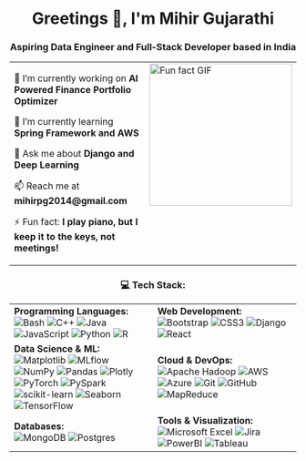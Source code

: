 <h1 align="center">Greetings 👋, I'm Mihir Gujarathi</h1>
<h3 align="center">Aspiring Data Engineer and Full-Stack Developer based in India</h3>

<table align="center">
  <tr>
    <td style="width: 60%; vertical-align: top;">
      <p>🔭 I’m currently working on <strong>AI Powered Finance Portfolio Optimizer</strong></p>
      <p>🌱 I’m currently learning <strong>Spring Framework and AWS</strong></p>
      <p>💬 Ask me about <strong>Django and Deep Learning</strong></p>
      <p>📫 Reach me at <strong>mihirpg2014@gmail.com</strong></p>
      <p>⚡ Fun fact: <strong>I play piano, but I keep it to the keys, not meetings!</strong></p>
    </td>
    <td style="width: 40%; vertical-align: top;">
<!--       <img src="https://media.tenor.com/AAmoI9l1JnkAAAAM/meme.gif" alt="Fun fact GIF" width="250" /> -->
      <img src="https://media2.giphy.com/media/CuuSHzuc0O166MRfjt/200w.gif?cid=6c09b952lnbqob41v9mr4ku222fr0gp90tyomyfqkpw8s3pr&ep=v1_gifs_search&rid=200w.gif&ct=g" alt="Fun fact GIF" width="250" />
    </td>
  </tr>
</table>


<h3 align="center">💻 Tech Stack:</h3>
<div bgcolor="white">
<table align="center" border="0" width="80%" style="border: none; border-collapse: collapse;">
  <!-- Row 1: Programming Languages | Web Development -->
  <tr>
    <td style="width: 50%; text-align: left; border: none;">
      <strong>Programming Languages:</strong><br>
      <img src="https://img.shields.io/badge/bash-%234EAA25.svg?style=for-the-badge&logo=gnu-bash&logoColor=white" alt="Bash"/> 
      <img src="https://img.shields.io/badge/c++-%2300599C.svg?style=for-the-badge&logo=c%2B%2B&logoColor=white" alt="C++"/> 
      <img src="https://img.shields.io/badge/java-%23ED8B00.svg?style=for-the-badge&logo=openjdk&logoColor=white" alt="Java"/> 
      <img src="https://img.shields.io/badge/javascript-%23323330.svg?style=for-the-badge&logo=javascript&logoColor=%23F7DF1E" alt="JavaScript"/> 
      <img src="https://img.shields.io/badge/python-3670A0?style=for-the-badge&logo=python&logoColor=ffdd54" alt="Python"/> 
      <img src="https://img.shields.io/badge/r-%23276DC3.svg?style=for-the-badge&logo=r&logoColor=white" alt="R"/> 
      <br>
    </td>
    <td style="width: 50%; text-align: left; border: none;">
      <strong>Web Development:</strong><br>
      <img src="https://img.shields.io/badge/bootstrap-%238511FA.svg?style=for-the-badge&logo=bootstrap&logoColor=white" alt="Bootstrap"/> 
      <img src="https://img.shields.io/badge/css3-%231572B6.svg?style=for-the-badge&logo=css3&logoColor=white" alt="CSS3"/> 
      <img src="https://img.shields.io/badge/django-%23092E20.svg?style=for-the-badge&logo=django&logoColor=white" alt="Django"/> 
      <img src="https://img.shields.io/badge/react-%2320232a.svg?style=for-the-badge&logo=react&logoColor=%2361DAFB" alt="React"/> 
      <br>
    </td>
  </tr>
  <!-- Row 2: Data Science & ML | Cloud & DevOps -->
  <tr>
    <td style="width: 50%; text-align: left; border: none;">
      <strong>Data Science & ML:</strong><br>
      <img src="https://img.shields.io/badge/matplotlib-%23007ACC.svg?style=for-the-badge&logo=python&logoColor=white" alt="Matplotlib"/> 
      <img src="https://img.shields.io/badge/mlflow-%23F7C948.svg?style=for-the-badge&logo=mlflow&logoColor=black" alt="MLflow"/> 
      <img src="https://img.shields.io/badge/numpy-%23013243.svg?style=for-the-badge&logo=numpy&logoColor=white" alt="NumPy"/> 
      <img src="https://img.shields.io/badge/pandas-%23150458.svg?style=for-the-badge&logo=pandas&logoColor=white" alt="Pandas"/> 
      <img src="https://img.shields.io/badge/Plotly-%233F4F75.svg?style=for-the-badge&logo=plotly&logoColor=white" alt="Plotly"/> 
      <img src="https://img.shields.io/badge/PyTorch-%23EE4C2C.svg?style=for-the-badge&logo=PyTorch&logoColor=white" alt="PyTorch"/> 
      <img src="https://img.shields.io/badge/pyspark-%23E25A1C.svg?style=for-the-badge&logo=apachespark&logoColor=white" alt="PySpark"/> 
      <img src="https://img.shields.io/badge/scikit--learn-%23F7931E.svg?style=for-the-badge&logo=scikit-learn&logoColor=white" alt="scikit-learn"/> 
      <img src="https://img.shields.io/badge/seaborn-%230A6DAA.svg?style=for-the-badge&logo=python&logoColor=white" alt="Seaborn"/> 
      <img src="https://img.shields.io/badge/tensorflow-%23FF6F00.svg?style=for-the-badge&logo=tensorflow&logoColor=white" alt="TensorFlow"/> 
      <br>
    </td>
    <td style="width: 50%; text-align: left; border: none;">
      <strong>Cloud & DevOps:</strong><br>
      <img src="https://img.shields.io/badge/Apache%20Hadoop-66CCFF?style=for-the-badge&logo=apachehadoop&logoColor=black" alt="Apache Hadoop"/> 
      <img src="https://img.shields.io/badge/AWS-%23FF9900.svg?style=for-the-badge&logo=amazon-aws&logoColor=white" alt="AWS"/> 
      <img src="https://img.shields.io/badge/azure-%230078D4.svg?style=for-the-badge&logo=microsoftazure&logoColor=white" alt="Azure"/> 
      <img src="https://img.shields.io/badge/git-%23F05033.svg?style=for-the-badge&logo=git&logoColor=white" alt="Git"/> 
      <img src="https://img.shields.io/badge/github-%23121011.svg?style=for-the-badge&logo=github&logoColor=white" alt="GitHub"/> 
      <img src="https://img.shields.io/badge/mapreduce-%2366CCFF.svg?style=for-the-badge&logo=apachehadoop&logoColor=black" alt="MapReduce"/> 
      <br>
    </td>
  </tr>
  <!-- Row 3: Databases | Tools & Visualization -->
  <tr>
    <td style="width: 50%; text-align: left; border: none;">
      <strong>Databases:</strong><br>
      <img src="https://img.shields.io/badge/MongoDB-%234ea94b.svg?style=for-the-badge&logo=mongodb&logoColor=white" alt="MongoDB"/> 
      <img src="https://img.shields.io/badge/postgres-%23316192.svg?style=for-the-badge&logo=postgresql&logoColor=white" alt="Postgres"/> 
      <br>
    </td>
    <td style="width: 50%; text-align: left; border: none;">
      <strong>Tools & Visualization:</strong><br>
      <img src="https://img.shields.io/badge/excel-%23217346.svg?style=for-the-badge&logo=microsoftexcel&logoColor=white" alt="Microsoft Excel"/> 
      <img src="https://img.shields.io/badge/jira-%230052CC.svg?style=for-the-badge&logo=jira&logoColor=white" alt="Jira"/> 
      <img src="https://img.shields.io/badge/powerbi-%23F2C811.svg?style=for-the-badge&logo=powerbi&logoColor=black" alt="PowerBI"/> 
      <img src="https://img.shields.io/badge/tableau-%23E97627.svg?style=for-the-badge&logo=tableau&logoColor=white" alt="Tableau"/> 
      <br>
    </td>
  </tr>
</table>
</div>
